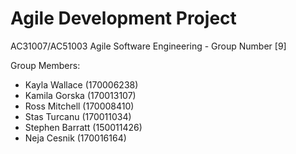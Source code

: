# Agile Development Project

AC31007/AC51003 Agile Software Engineering - Group Number [9]

Group Members:

* Kayla Wallace (170006238)
* Kamila Gorska (170013107)
* Ross Mitchell (170008410)
* Stas Turcanu (170011034)
* Stephen Barratt (150011426)
* Neja Cesnik (170016164)

